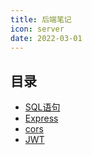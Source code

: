 ```yaml
---
title: 后端笔记
icon: server
date: 2022-03-01
---
```




## 目录

- [SQL语句](sql.md)
- [Express](express.md)
- [cors](cors.md)
- [JWT](jwt.md)


  
